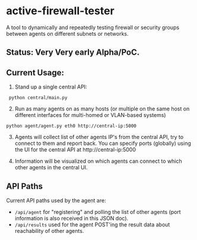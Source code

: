 # active-firewall-tester
A tool to dynamically and repeatedly testing firewall or security groups between agents on different subnets or networks.

## Status: Very Very early Alpha/PoC.

## Current Usage:

1. Stand up a single central API: 
```
 python central/main.py
 ```

 2. Run as many agents on as many hosts (or multiple on the same host on different interfaces for multi-homed or VLAN-based systems)

 ```
 python agent/agent.py eth0 http://central-ip:5000
 ```

 3. Agents will collect list of other agents IP's from the central API, try to connect to them and report back. You can specify ports (globally) using the UI for the central API at http://central-ip:5000

 4. Information will be visualized on which agents can connect to which other agents in the central UI.


## API Paths
Current API paths used by the agent are:
- `/api/agent` for "registering" and polling the list of other agents (port information is also received in this JSON doc).
- `/api/results` used for the agent POST'ing the result data about reachability of other agents.
